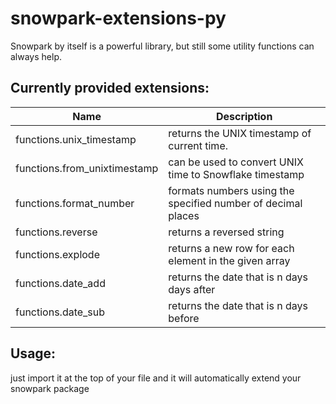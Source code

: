 # snowpark-extensions-py

Snowpark by itself is a powerful library, but still some utility functions can always help.

## Currently provided extensions:

| Name                         | Description                                                                         |
|------------------------------|-------------------------------------------------------------------------------------|
| functions.unix_timestamp     | returns the UNIX timestamp of current time.                                         |
| functions.from_unixtimestamp | can be used to convert UNIX time to Snowflake timestamp                             |
| functions.format_number      | formats numbers using the specified number of decimal places                        |
| functions.reverse            | returns a reversed string                                                           |
| functions.explode            | returns a new row for each element in the given array                               |
| functions.date_add           | returns the date that is n days days after                                          |
| functions.date_sub           | returns the date that is n days before                                              |

## Usage:

just import it at the top of your file and it will automatically extend your snowpark package
